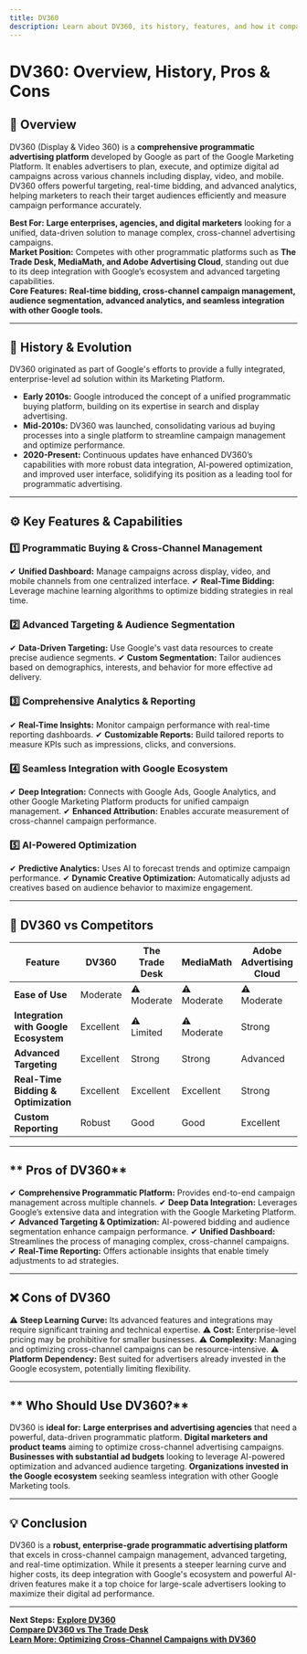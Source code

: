 ```yaml
---
title: DV360
description: Learn about DV360, its history, features, and how it compares to other programmatic advertising platforms.
---
```


# **DV360: Overview, History, Pros & Cons**

## **📌 Overview**  
DV360 (Display & Video 360) is a **comprehensive programmatic advertising platform** developed by Google as part of the Google Marketing Platform. It enables advertisers to plan, execute, and optimize digital ad campaigns across various channels including display, video, and mobile. DV360 offers powerful targeting, real-time bidding, and advanced analytics, helping marketers to reach their target audiences efficiently and measure campaign performance accurately.

 **Best For:** **Large enterprises, agencies, and digital marketers** looking for a unified, data-driven solution to manage complex, cross-channel advertising campaigns.  
 **Market Position:** Competes with other programmatic platforms such as **The Trade Desk, MediaMath, and Adobe Advertising Cloud**, standing out due to its deep integration with Google’s ecosystem and advanced targeting capabilities.  
 **Core Features:** **Real-time bidding, cross-channel campaign management, audience segmentation, advanced analytics, and seamless integration with other Google tools.**

---

## **📜 History & Evolution**  
DV360 originated as part of Google's efforts to provide a fully integrated, enterprise-level ad solution within its Marketing Platform.

- **Early 2010s:** Google introduced the concept of a unified programmatic buying platform, building on its expertise in search and display advertising.
- **Mid-2010s:** DV360 was launched, consolidating various ad buying processes into a single platform to streamline campaign management and optimize performance.
- **2020-Present:** Continuous updates have enhanced DV360’s capabilities with more robust data integration, AI-powered optimization, and improved user interface, solidifying its position as a leading tool for programmatic advertising.

---

## **⚙️ Key Features & Capabilities**

### **1️⃣ Programmatic Buying & Cross-Channel Management**
✔ **Unified Dashboard:** Manage campaigns across display, video, and mobile channels from one centralized interface.
✔ **Real-Time Bidding:** Leverage machine learning algorithms to optimize bidding strategies in real time.

### **2️⃣ Advanced Targeting & Audience Segmentation**
✔ **Data-Driven Targeting:** Use Google's vast data resources to create precise audience segments.
✔ **Custom Segmentation:** Tailor audiences based on demographics, interests, and behavior for more effective ad delivery.

### **3️⃣ Comprehensive Analytics & Reporting**
✔ **Real-Time Insights:** Monitor campaign performance with real-time reporting dashboards.
✔ **Customizable Reports:** Build tailored reports to measure KPIs such as impressions, clicks, and conversions.

### **4️⃣ Seamless Integration with Google Ecosystem**
✔ **Deep Integration:** Connects with Google Ads, Google Analytics, and other Google Marketing Platform products for unified campaign management.
✔ **Enhanced Attribution:** Enables accurate measurement of cross-channel campaign performance.

### **5️⃣ AI-Powered Optimization**
✔ **Predictive Analytics:** Uses AI to forecast trends and optimize campaign performance.
✔ **Dynamic Creative Optimization:** Automatically adjusts ad creatives based on audience behavior to maximize engagement.

---

## **🔄 DV360 vs Competitors**

| Feature                         | DV360                | The Trade Desk      | MediaMath          | Adobe Advertising Cloud |
|---------------------------------|----------------------|---------------------|--------------------|-------------------------|
| **Ease of Use**                 |  Moderate          | ⚠ Moderate          | ⚠ Moderate         | ⚠ Moderate             |
| **Integration with Google Ecosystem** |  Excellent    | ⚠ Limited           | ⚠ Moderate         |  Strong               |
| **Advanced Targeting**          |  Excellent         |  Strong           |  Strong          |  Advanced             |
| **Real-Time Bidding & Optimization** |  Excellent  |  Excellent         |  Excellent        |  Strong               |
| **Custom Reporting**            |  Robust            |  Good             |  Good            |  Excellent            |

---

## ** Pros of DV360**
✔ **Comprehensive Programmatic Platform:** Provides end-to-end campaign management across multiple channels.
✔ **Deep Data Integration:** Leverages Google’s extensive data and integration with the Google Marketing Platform.
✔ **Advanced Targeting & Optimization:** AI-powered bidding and audience segmentation enhance campaign performance.
✔ **Unified Dashboard:** Streamlines the process of managing complex, cross-channel campaigns.
✔ **Real-Time Reporting:** Offers actionable insights that enable timely adjustments to ad strategies.

---

## **❌ Cons of DV360**
⚠ **Steep Learning Curve:** Its advanced features and integrations may require significant training and technical expertise.
⚠ **Cost:** Enterprise-level pricing may be prohibitive for smaller businesses.
⚠ **Complexity:** Managing and optimizing cross-channel campaigns can be resource-intensive.
⚠ **Platform Dependency:** Best suited for advertisers already invested in the Google ecosystem, potentially limiting flexibility.

---

## ** Who Should Use DV360?**
DV360 is **ideal for:**
 **Large enterprises and advertising agencies** that need a powerful, data-driven programmatic platform.
 **Digital marketers and product teams** aiming to optimize cross-channel advertising campaigns.
 **Businesses with substantial ad budgets** looking to leverage AI-powered optimization and advanced audience targeting.
 **Organizations invested in the Google ecosystem** seeking seamless integration with other Google Marketing tools.

---

## **💡 Conclusion**
DV360 is a **robust, enterprise-grade programmatic advertising platform** that excels in cross-channel campaign management, advanced targeting, and real-time optimization. While it presents a steeper learning curve and higher costs, its deep integration with Google's ecosystem and powerful AI-driven features make it a top choice for large-scale advertisers looking to maximize their digital ad performance.

---

 **Next Steps:**
 **[Explore DV360](https://marketingplatform.google.com/about/display-video-360/)**  
 **[Compare DV360 vs The Trade Desk](#)**  
 **[Learn More: Optimizing Cross-Channel Campaigns with DV360](#)**
